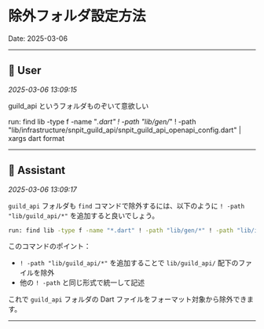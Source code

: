 # 除外フォルダ設定方法

Date: 2025-03-06

---

## 👤 User
*2025-03-06 13:09:15*

guild_api というフォルダものぞいて意欲しい

run: find lib -type f -name "*.dart" ! -path "lib/gen/*" ! -path "lib/infrastructure/snpit_guild_api/snpit_guild_api_openapi_config.dart" | xargs dart format

---

## 🤖 Assistant
*2025-03-06 13:09:17*

`guild_api` フォルダも `find` コマンドで除外するには、以下のように `! -path "lib/guild_api/*"` を追加すると良いでしょう。

```sh
run: find lib -type f -name "*.dart" ! -path "lib/gen/*" ! -path "lib/infrastructure/snpit_guild_api/snpit_guild_api_openapi_config.dart" ! -path "lib/guild_api/*" | xargs dart format
```

このコマンドのポイント：
- `! -path "lib/guild_api/*"` を追加することで `lib/guild_api/` 配下のファイルを除外
- 他の `! -path` と同じ形式で統一して記述

これで `guild_api` フォルダの Dart ファイルをフォーマット対象から除外できます。

---
